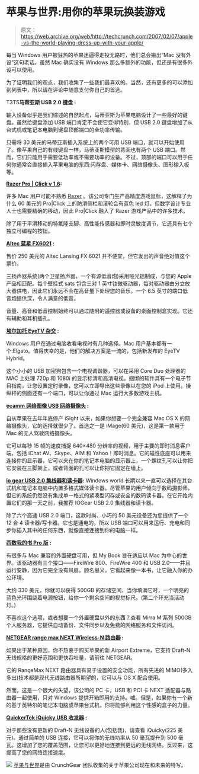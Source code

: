 # 苹果与世界:用你的苹果玩换装游戏

> 原文：<https://web.archive.org/web/http://techcrunch.com/2007/02/07/apple-vs-the-world-playing-dress-up-with-your-apple/>

每当 Windows 用户被狂热的苹果迷逼得走投无路时，他们总会搬出“Mac 没有外设”这句老话。虽然 Mac 确实没有 Windows 那么多额外的功能，但还是有很多外设可以使用。

为了证明我们的观点，我们收集了一些我们最喜欢的。当然，还有更多的可以添加到列表中，所以请在评论中随意支付你自己的首选。

T3T5**马蒂亚斯 USB 2.0 键盘 :**

输入设备似乎是我们综述的自然起点，马蒂亚斯为苹果电脑设计了一些最好的键盘。虽然给键盘添加 USB 端口肯定不会使它变得特别，但 USB 2.0 键盘增加了从台式机或笔记本电脑到键盘顶部端口的全功率传输。

只需将 30 美元的马蒂亚斯插入系统上的两个可用 USB 端口，就可以开始使用了。像苹果自己的有线键盘一样，马蒂亚斯模型的背面也有两个 USB 端口。然而，它们只能用于需要低功率或不需要功率的设备。不过，顶部的端口可以用于任何你通常会直接插入苹果电脑的东西:闪存盘、媒体卡、网络摄像头、图形输入板等。

**[Razer Pro | Click v 1.6](https://web.archive.org/web/20201028030846/http://www.razerpro.com//index.php?option=com_content&task=view&id=12&Itemid=45):**

许多 Mac 用户可能不熟悉 [Razer](https://web.archive.org/web/20201028030846/https://crunchbase.com/organization/razer) 。该公司专门生产高精度游戏鼠标，这解释了为什么 60 美元的 Pro|Click 上的防滑侧栏和滚轮会有蓝色 led 灯。但数字设计专业人士也需要精确的移动，因此 Pro|Click 融入了 Razer 游戏产品中的许多技术。

除了用于平滑移动的特氟隆支脚、高性能传感器和即时灵敏度调节，它还具有七个独立可编程的按钮。

**[Altec 蓝星 FX6021](https://web.archive.org/web/20201028030846/http://www.alteclansing.com/product_details.asp?pID=FX6021) :**

售价 250 美元的 Altec Lansing FX 6021 并不便宜，但它发出的声音绝对值这个票价。

三扬声器系统(两个卫星扬声器，一个有源低音炮)采用哑光铝制成，与您的 Apple 产品相匹配。每个壁挂式 sats 包含三对 1 英寸钕微驱动器，每对驱动器由分立放大器供电，因此它们永远不会在高音量下处理您的音乐。一个 6.5 英寸的端口低音炮提供深，令人满意的低音。

音量、高音和低音控制始终可以通过随附的遥控器或设备的桌面控制盒实现。它还有辅助和耳机插孔。

 **[埃尔加托 EyeTV 杂交](https://web.archive.org/web/20201028030846/http://www.elgato.com/index.php?file=shop_onlineshopus) :**

Windows 用户在通过电脑收看电视时有几种选择。Mac 用户基本都有一个:Elgato。值得庆幸的是，他们的解决方案是一流的，包括新发布的 EyeTV Hybrid。

这个小小的 USB 加密狗包含一个电视调谐器，可以在采用 Core Duo 处理器的 MAC 上处理 720p 和 1080i 的显示标清和高清电视。捆绑的软件具有一个电子节目指南，让您设置定时录像，您可以立即导出这些录像以在您的 iPod 上使用。操纵杆的侧面还有一个端口，可以让你通过 Mac 运行大多数游戏主机。

**[ecamm 网络图像 USB 网络摄像头](https://web.archive.org/web/20201028030846/http://www.ecamm.com/mac/imagewebcam/) :**

自从苹果在去年年底停产 iSight 以来，如果你想要一个完全兼容 Mac OS X 的网络摄像头，它的选择就很少了。首选之一是 iMage(60 美元)，这是第一款用于 Mac 的无人驾驶网络摄像头。

它可以每秒 15 帧的速度捕捉 640×480 分辨率的视频，用于主要的即时消息客户端，包括 iChat AV、Skype、AIM 和 Yahoo！即时消息。它的磁性底座可以用来连接你的显示器，它可以夹在你的笔记本电脑的显示器上，一个螺纹孔可以让你把它安装在三脚架上，或者背面的孔可以让你把它固定在墙上。

**[io gear USB 2.0 集线器和读卡器](https://web.archive.org/web/20201028030846/http://www.iogear.com/main.php?loc=product&Item=GUH284R&sec=viewall#display):**
Windows world 长期以来一直可以选择在其台式机和笔记本电脑中内置多格式媒体读卡器。尽管苹果的用户倾向于数码摄影师，但它的系统仍然没有集成单一格式的紧凑型闪存或安全的数码读卡器。在它开始内置它们的那一天之前，我推荐 IOGear USB 2.0 集线器和读卡器。

除了六个高速 USB 2.0 端口，这款时尚、小巧的 50 美元设备还为您提供了一个 12 合 4 读卡器/写卡器。它也是通电的，所以 USB 端口可以用来运行、充电和同步你插入其中的任何东西，就像直接连接到你的电脑一样。

**[西数我的书 Pro 版](https://web.archive.org/web/20201028030846/http://www.westerndigital.com/en/products/Products.asp?DriveID=242) :**

有很多与 Mac 兼容的外置硬盘可用，但 My Book 旨在适应以 Mac 为中心的世界。该驱动器有三个接口——FireWire 800、FireWire 400 和 USB 2.0——并且运行安静，因为它完全没有风扇。顾名思义，它看起来像一本书，让它融入你的办公环境。

大约 330 美元，你就可以获得 500GB 的存储空间，当你填满它时，一个明亮的蓝色光环围绕着电源按钮，给你一个剩余空间的视觉标尺。(第二个环充当活动灯。)

不喜欢这个选项，或者想要一个外置硬盘以外的东西？查看 Mirra M 系列 500GB 个人服务器，它提供自动备份、文件同步以及免费的网络服务和文件访问。

**[NETGEAR range max NEXT Wireless-N 路由器](https://web.archive.org/web/20201028030846/http://www.netgear.com.au/Products/RoutersandGateways/RangeMaxNEXTWirelessRoutersandGateways/WNR834M.aspx) :**

如果出于某种原因，你不热衷于购买苹果的新 Airport Extreme，它支持 Draft-N 无线规格的更好范围和更快吞吐量，请前往 NETGEAR。

它的 RangeMax NEXT 路由器具有易于设置的安全功能，所有先进的 MIMO(多入多出)技术都是现代无线路由器所期望的，它可以与 OS X 配合使用。

然而，这是一个很大的失望，该公司的 PC 卡，USB 和 PCI 卡 NEXT 适配器与路由器一起使用，只对 Windows 提供开箱即用的支持。嘘。但是，如果你有一个新的基于英特尔的笔记本电脑或苹果台式机，你将能够利用这个性感的盒子的力量。

**[QuickerTek iQuicky USB 收发器](https://web.archive.org/web/20201028030846/http://www.quickertek.com/iQuicky.php) :**

对于那些没有更新的 Draft-N 无线设备的人(包括我)，请查看 iQuicky(225 美元)。通过简单的 USB 连接，它可以将你的无线功率从 50 毫瓦提升到 500 毫瓦。这增加了您的覆盖范围，让您可以更好地连接到更远的无线网络。反过来，这提高了您的网络连接速度。

![](img/bd4f2e428bed6431912ae971080d6de3.png)
[苹果与世界](https://web.archive.org/web/20201028030846/http://crunchgear.com/category/apple-vs-the-world/)是由 CrunchGear 团队收集的关于苹果公司现在和未来的特写。